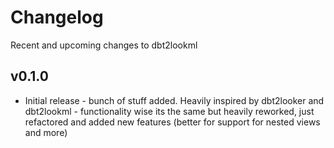 # Changelog

Recent and upcoming changes to dbt2lookml

## v0.1.0

- Initial release - bunch of stuff added. Heavily inspired by dbt2looker and dbt2lookml - functionality wise its the same but heavily reworked, just refactored and added new features (better for support for nested views and more)


